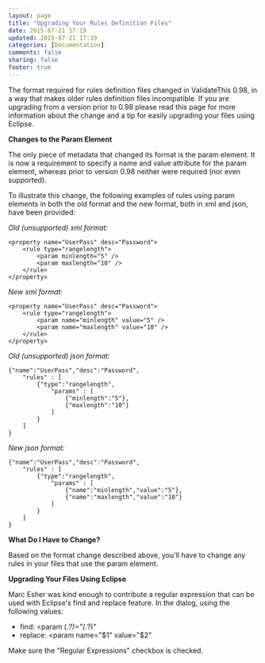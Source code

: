 ```yaml
---
layout: page
title: "Upgrading Your Rules Definition Files"
date: 2015-07-21 17:19
updated: 2015-07-21 17:19
categories: [Documentation]
comments: false
sharing: false
footer: true
---
```

The format required for rules definition files changed in ValidateThis 0.98, in a way that makes older rules definition files incompatible. If you are upgrading from a version prior to 0.98 please read this page for more information about the change and a tip for easily upgrading your files using Eclipse.

**Changes to the Param Element**

The only piece of metadata that changed its format is the param element. It is now a requirement to specify a name and value attribute for the param element, whereas prior to version 0.98 neither were required (nor even supported).

To illustrate this change, the following examples of rules using param elements in both the old format and the new format, both in xml and json, have been provided:

*Old (unsupported) xml format:*

```
<property name="UserPass" desc="Password">
	<rule type="rangelength">
		<param minlength="5" />
		<param maxlength="10" />
	</rule>
</property>
```

*New xml format:*

```
<property name="UserPass" desc="Password">
	<rule type="rangelength">
		<param name="minlength" value="5" />
		<param name="maxlength" value="10" />
	</rule>
</property>
```

*Old (unsupported) json format:*

```
{"name":"UserPass","desc":"Password",
	"rules" : [
		{"type":"rangelength",
			"params" : [
				{"minlength":"5"},
				{"maxlength":"10"}
			]
		}
	]
}
```

*New json format:*

```
{"name":"UserPass","desc":"Password",
	"rules" : [
		{"type":"rangelength",
			"params" : [
				{"name":"minlength","value":"5"},
				{"name":"maxlength","value":"10"}
			]
		}
	]
}
```

**What Do I Have to Change?**

Based on the format change described above, you'll have to change any rules in your files that use the param element.

**Upgrading Your Files Using Eclipse**

Marc Esher was kind enough to contribute a regular expression that can be used with Eclipse's find and replace feature. In the dialog, using the following values:

* find: <param (.*?)="(.*?)"
* replace: <param name="$1" value="$2"

Make sure the "Regular Expressions" checkbox is checked.
